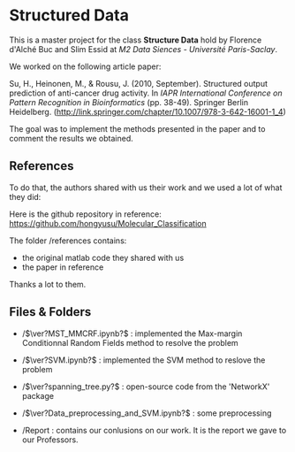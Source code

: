 # Structured Data

This is a master project for the class **Structure Data** hold by Florence d'Alché Buc and Slim Essid at *M2 Data Siences - Université Paris-Saclay*.

We worked on the following article paper:

Su, H., Heinonen, M., & Rousu, J. (2010, September). Structured output prediction of anti-cancer drug activity. In *IAPR International Conference on Pattern Recognition in Bioinformatics* (pp. 38-49). Springer Berlin Heidelberg. (http://link.springer.com/chapter/10.1007/978-3-642-16001-1_4)

The goal was to implement the methods presented in the paper and to comment the results we obtained. 

## References

To do that, the authors shared with us their work and we used a lot of what they did:

Here is the github repository in reference: https://github.com/hongyusu/Molecular_Classification

The folder /references contains:
- the original matlab code they shared with us
- the paper in reference

Thanks a lot to them.

## Files & Folders

- /$\ver?MST_MMCRF.ipynb?$ : implemented the Max-margin Conditionnal Random Fields method to resolve the problem
- /$\ver?SVM.ipynb?$ : implemented the SVM method to reslove the problem
- /$\ver?spanning_tree.py?$ : open-source code from the 'NetworkX' package
- /$\ver?Data_preprocessing_and_SVM.ipynb?$ : some preprocessing

- /Report : contains our conlusions on our work. It is the report we gave to our Professors.


